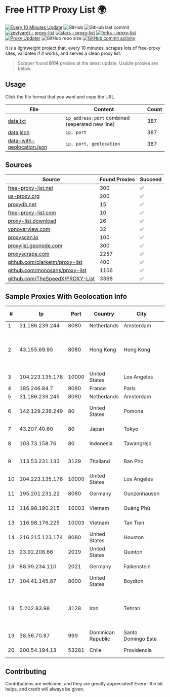 
# Free HTTP Proxy List 🌍

[![Every 10 Minutes Update](https://github.com/mertguvencli/http-proxy-list/actions/workflows/main.yml/badge.svg?branch=main)](https://github.com/mertguvencli/http-proxy-list/actions/workflows/main.yml)
![GitHub](https://img.shields.io/github/license/mertguvencli/http-proxy-list)
![GitHub last commit](https://img.shields.io/github/last-commit/mertguvencli/http-proxy-list)
[![zevtyardt - proxy-list](https://img.shields.io/static/v1?label=zevtyardt&message=proxy-list&color=blue&logo=github)](https://github.com/zevtyardt/proxy-list "Go to GitHub repo")
[![stars - proxy-list](https://img.shields.io/github/stars/zevtyardt/proxy-list?style=social)](https://github.com/zevtyardt/proxy-list)
[![forks - proxy-list](https://img.shields.io/github/forks/zevtyardt/proxy-list?style=social)](https://github.com/zevtyardt/proxy-list)
[![Proxy Updater](https://github.com/zevtyardt/proxy-list/workflows/Proxy%20Updater/badge.svg)](https://github.com/zevtyardt/proxy-list/actions?query=workflow:"Proxy+Updater")
![GitHub repo size](https://img.shields.io/github/repo-size/zevtyardt/proxy-list)
[![GitHub commit activity](https://img.shields.io/github/commit-activity/m/zevtyardt/proxy-list?logo=commits)](https://github.com/zevtyardt/proxy-list/commits/main)

It is a lightweight project that, every 10 minutes, scrapes lots of free-proxy sites, validates if it works, and serves a clean proxy list.

> Scraper found **8114** proxies at the latest update. Usable proxies are below.

## Usage

Click the file format that you want and copy the URL.

|File|Content|Count|
|----|-------|-----|
|[data.txt](https://raw.githubusercontent.com/mertguvencli/http-proxy-list/main/proxy-list/data.txt)|`ip_address:port` combined (seperated new line)|387|
|[data.json](https://raw.githubusercontent.com/mertguvencli/http-proxy-list/main/proxy-list/data.json)|`ip, port`|387|
|[data-with-geolocation.json](https://raw.githubusercontent.com/mertguvencli/http-proxy-list/main/proxy-list/data-with-geolocation.json)|`ip, port, geolocation`|387|

## Sources

|Source|Found Proxies|Succeed|
|------|-------------|-------|
|[free-proxy-list.net](https://free-proxy-list.net)|300|✅|
|[us-proxy.org](https://www.us-proxy.org)|200|✅|
|[proxydb.net](http://proxydb.net)|15|✅|
|[free-proxy-list.com](https://free-proxy-list.com/?page=&port=&type%5B%5D=http&type%5B%5D=https&up_time=0&search=Search)|10|✅|
|[proxy-list.download](https://www.proxy-list.download/HTTP)|26|✅|
|[vpnoverview.com](https://vpnoverview.com/privacy/anonymous-browsing/free-proxy-servers)|32|✅|
|[proxyscan.io](https://www.proxyscan.io)|100|✅|
|[proxylist.geonode.com](https://proxylist.geonode.com/api/proxy-list?limit=300&page=1&sort_by=lastChecked&sort_type=desc&protocols=http,https)|300|✅|
|[proxyscrape.com](https://api.proxyscrape.com/v2/?request=displayproxies&protocol=http&timeout=10000&country=all&ssl=all&anonymity=all)|2257|✅|
|[github.com/clarketm/proxy-list](https://raw.githubusercontent.com/clarketm/proxy-list/master/proxy-list-raw.txt)|400|✅|
|[github.com/monosans/proxy-list](https://raw.githubusercontent.com/monosans/proxy-list/main/proxies/http.txt)|1106|✅|
|[github.com/TheSpeedX/PROXY-List](https://raw.githubusercontent.com/TheSpeedX/PROXY-List/master/http.txt)|3368|✅|


## Sample Proxies With Geolocation Info

|#|Ip|Port|Country|City|Internet Service Provider|
|-|--|----|-------|----|-------------------------|
|1|31.186.239.244|8080|Netherlands|Amsterdam|NetSkope Inc|
|2|43.155.69.95|8080|Hong Kong|Hong Kong|Shenzhen Tencent Computer Systems Company Limited|
|3|104.223.135.178|10000|United States|Los Angeles|LayerHost|
|4|185.246.84.7|8080|France|Paris|Ikoula Net SAS|
|5|31.186.239.245|8080|Netherlands|Amsterdam|NetSkope Inc|
|6|142.129.238.249|80|United States|Pomona|Charter Communications Inc|
|7|43.207.40.60|80|Japan|Tokyo|Amazon.com, Inc.|
|8|103.73.158.76|80|Indonesia|Tawangrejo|PT Data Buana Nusantara|
|9|113.53.231.133|3129|Thailand|Ban Pho|TOT Public Company Limited|
|10|104.223.135.178|10000|United States|Los Angeles|LayerHost|
|11|195.201.231.22|8080|Germany|Gunzenhausen|Hetzner Online GmbH|
|12|116.98.190.215|10003|Vietnam|Quảng Phú|Viettel Corporation|
|13|116.98.176.225|10003|Vietnam|Tan Tien|Viettel Corporation|
|14|216.215.123.174|8080|United States|Houston|Logix|
|15|23.92.208.66|2019|United States|Quinton|Centrilogic|
|16|88.99.234.110|2021|Germany|Falkenstein|Hetzner Online GmbH|
|17|104.41.145.87|8000|United States|Boydton|Microsoft Corporation|
|18|5.202.83.98|3128|Iran|Tehran|Pishgaman Toseeh Ertebatat Company (Private Joint Stock)|
|19|38.56.70.87|999|Dominican Republic|Santo Domingo Este|Orbitek SRL|
|20|200.54.194.13|53281|Chile|Providencia|Telefonica Empresas|



## Contributing

Contributions are welcome, and they are greatly appreciated! Every
little bit helps, and credit will always be given.

